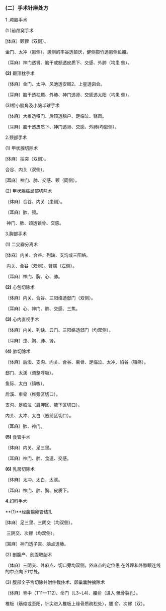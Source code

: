 ###   (二）手术针麻处方

  1 .颅脑手术

  (1 )前颅窝手术     

 [体麻〕颧髎（双侧）。

  金门、太冲（患侧），患侧的率谷透颔厌，健侧攒竹透患侧鱼腰。  

 〔耳麻〕神门透肾、脑干或额透皮质下、交感、外肺（均患  侧）。

  **(2)**      颞顶枕手术  

〔体麻〕金门、太冲、风池透安眠2、上星透囟会。

  〔耳麻〕脑干透枕颞、外肺、神门透肾、交感透太阳（均患 侧）。

(3)桥小脑角及小脑半球手术

  〔体麻〕大椎透哑门、后顶透脑户、足临泣、翳风。

  〔耳麻〕脑干透皮质下、神门透肾、交感、外肺(均患侧）。

  2.颈部手术                              

 (1)      甲状腺切除术

  [体麻〕扶突（双侧）。 

 合谷、内关（双侧）。

  [耳麻〕神门、肺、交感、颈（同侧）。

  (2)      甲状腺癌局部切除术  

〔体麻〕合谷、内关（患侧）。  

〔耳麻〕肺、颈。

​             神门、肺、颈透锁骨、交感。

  3.胸部手术

  (1)     二尖瓣分离术

  [体庥〕内关、合谷、列缺、支沟或三阳络。 

​                 内关、合谷（双侧）、臂臑（左侧）。

 〔耳麻〕神门、胸、心、肺。

  **(2)**      心包切除术  

〔体麻〕内关、合谷、三阳络透郄门（双侧）。 

 〔耳麻〕心、神门、肺、交感、三焦。

  **(3)**      心内直视手术 

 〔体麻〕内关、列缺、云门、三阳络透郄门（均双侧）。

  〔耳麻〕颈、胸、肺、肾。

  **(4)**      肺切除术 

 〔体麻〕后溪、支沟、内关、合谷、束骨、足临泣、太冲、陷谷（镇痛）。

  郄门、太溪（调整呼吸）。

  鱼际、太白（镇咳）。

  后溪、束骨（椎旁区切口）。

  支沟、足临泣（肩胛区、腋下区切口）。

 内关、太冲、太白（腋前区切口）。  

〔耳麻〕肺、神门。

  **(5)**      食管手术 

 〔体麻〕内关、足三里。 

 〔耳麻〕神门、肺、食道、交感。

  **(6)**      乳房切除术 

 〔体麻〕太冲、太白，太溪。

  〔耳麻〕神门、肺、胸、皮质下。

  **4**.妇科手术

  **(1)**经腹输卵管结扎  

[体麻〕足三里、三阴交（均双侧）。

​              三阴交、次髎（均双侧）。

  [耳麻〕神门透子宫、脑点透肺。 

 (2)      剖腹产、剖腹取胎术  

〔体麻〕三阴交、外麻点、切口旁均双侧。外麻点的定位愚 在外踝和外膝眼连线的中点向下1寸处。

  (3)      腹部全子宫切除并附件截住术、卵巢囊肿摘除术 

 〔体麻〕脊中（T11—T12)、命门（L3~L4)、腰俞（进入 骶骨裂孔）。 

 椎板（筋缩或至阳，针尖进入椎板上缘骨质疏松处），腰 俞、次髎（双）。
